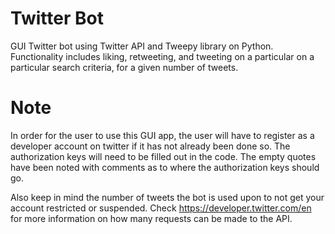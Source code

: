 # Twitter Bot
GUI Twitter bot using Twitter API and Tweepy library on Python. Functionality includes liking, retweeting, and tweeting on a particular on a particular search criteria, for a given number of tweets.

# Note
In order for the user to use this GUI app, the user will have to register as a developer account on twitter if it has not already been done so. The authorization keys will need to be filled out in the code. The empty quotes have been noted with comments as to where the authorization keys should go.

Also keep in mind the number of tweets the bot is used upon to not get your account restricted or suspended. Check https://developer.twitter.com/en for more information on how many requests can be made to the API.
